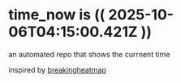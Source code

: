 # time_now is (( 2025-10-06T04:15:00.421Z ))

an automated repo that shows the currnent time

inspired by [breakingheatmap](https://github.com/breakingheatmap/breakingheatmap)